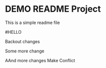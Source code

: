 # DEMO README Project

This is a simple readme file

#HELLO

Backout changes


Some more change

AAnd more changes
Make Conflict
